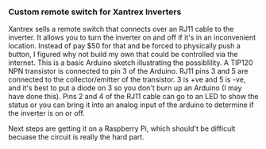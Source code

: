 ### Custom remote switch for Xantrex Inverters

Xantrex sells a remote switch that connects over an RJ11 cable to the inverter. It allows you to turn the inverter on and off if it's in an inconvenient location. Instead of pay $50 for that and be forced to physically push a button, I figured why not build my own that could be controlled via the internet. This is a basic Arduino sketch illustrating the possiblility. A TIP120 NPN transistor is connected to pin 3 of the Arduino. RJ11 pins 3 and 5 are connected to the collector/emitter of the transistor. 3 is +ve and 5 is -ve, and it's best to put a diode on 3 so you don't burn up an Arduino (I may have done this). Pins 2 and 4 of the RJ11 cable can go to an LED to show the status or you can bring it into an analog input of the arduino to determine if the inverter is on or off.

Next steps are getting it on a Raspberry Pi, which should't be difficult becuase the circuit is really the hard part.

